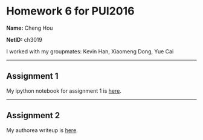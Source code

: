# Homework 6 for PUI2016
**Name:** Cheng Hou

**NetID:** ch3019

I worked with my groupmates: Kevin Han, Xiaomeng Dong, Yue Cai

---

## Assignment 1

My ipython notebook for assignment 1 is [here](https://github.com/nnhoucheng/PUI2016_ch3019/blob/master/HW6_ch3019/HW6_1_ch3019.ipynb).

---

## Assignment 2

My authorea writeup is [here](https://www.authorea.com/users/106379/articles/133192/_show_article).
